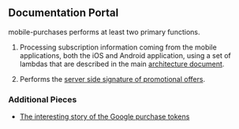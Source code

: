 
## Documentation Portal

mobile-purchases performs at least two primary functions.

1. Processing subscription information coming from the mobile applications, both the iOS and Android application, using a set of lambdas that are described in the main [architecture document](ARCHITECTURE.md).
    
2. Performs the [server side signature of promotional offers](promotional-offers.md).

### Additional Pieces

- [The interesting story of the Google purchase tokens](google-purchase-tokens.md)